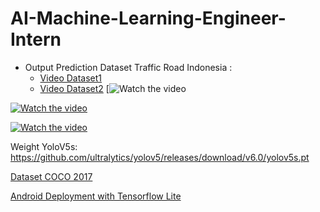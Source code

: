 # AI-Machine-Learning-Engineer-Intern

- Output Prediction Dataset Traffic Road Indonesia : 
  - [Video Dataset1](https://drive.google.com/file/d/1XNRNr5rhGeQBGeDxkBL7Wwz5jbGWSmzM/view?usp=sharing)
  - [Video Dataset2](https://drive.google.com/file/d/1Qf4T5e75RjUCI37qCArrkF18GRJNKUta/view?usp=sharing)
[![Watch the video](https://drive.google.com/file/d/1dPI3l82r10_MwLlsBwfE21G1iPw4dAZh/view?usp=sharing)

[![Watch the video](https://raw.githubusercontent.com/Fahlevi20/AI-Machine-Learning-Engineer-Intern/main/input1.png)](https://drive.google.com/file/d/1XNRNr5rhGeQBGeDxkBL7Wwz5jbGWSmzM/view?usp=sharing)

[![Watch the video](https://raw.githubusercontent.com/Fahlevi20/AI-Machine-Learning-Engineer-Intern/main/input2.png)](https://drive.google.com/file/d/1yGVW-mgxBEAXfQuoVcrfhDIRw1YBjZbE/view?usp=sharing)

Weight YoloV5s:
https://github.com/ultralytics/yolov5/releases/download/v6.0/yolov5s.pt

[Dataset COCO 2017](https://cocodataset.org/#download)

[Android Deployment with Tensorflow Lite](https://drive.google.com/file/d/1JCH6JDwAkVNtGvTY0rAD6TCGgmh6wP86/view?usp=sharing)
